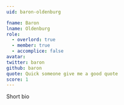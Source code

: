 ```yaml
---
uid: baron-oldenburg

fname: Baron
lname: Oldenburg
role:
  - overlord: true
  - member: true
  - accomplice: false
avatar:
twitter: baron
github: baron
quote: Quick someone give me a good quote
score: 1
---
```


Short bio
